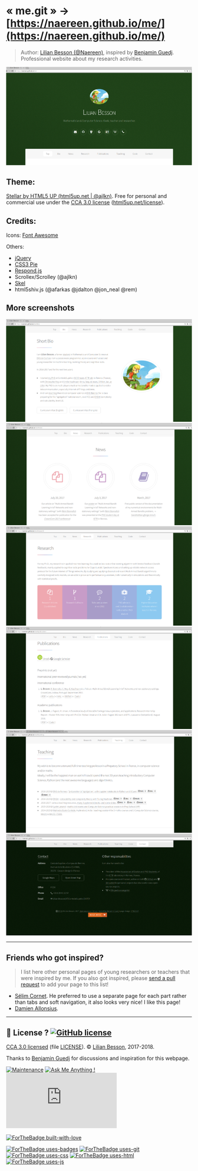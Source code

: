 # « me.git » → [https://naereen.github.io/me/](https://naereen.github.io/me/)

> Author: [Lilian Besson (@Naereen)](https://github.com/Naereen/), inspired by [Benjamin Guedj](https://bguedj.github.io/).
> Professional website about my research activities.

![Small demo #1/7 of the https://naereen.github.io/me/ webpage](screenshots/demo1.png)

## Theme:
[Stellar by HTML5 UP (html5up.net | @ajlkn)](https://html5up.net/stellar).
Free for personal and commercial use under the [CCA 3.0 license](https://creativecommons.org/licenses/by/3.0/) ([html5up.net/license](https://html5up.net/license)).

## Credits:
Icons: [Font Awesome](fortawesome.github.com/Font-Awesome)

Others:
- [jQuery](http://jquery.com)
- [CSS3 Pie](http://css3pie.com)
- [Respond.js](http://j.mp/respondjs)
- Scrollex/Scrolley (@ajlkn)
- [Skel](http://skel.io)
- html5shiv.js (@afarkas @jdalton @jon_neal @rem)

## More screenshots

![Small demo #2/7 of the https://naereen.github.io/me/ webpage](screenshots/demo2.png)
![Small demo #3/7 of the https://naereen.github.io/me/ webpage](screenshots/demo3.png)
![Small demo #4/7 of the https://naereen.github.io/me/ webpage](screenshots/demo4.png)
![Small demo #5/7 of the https://naereen.github.io/me/ webpage](screenshots/demo5.png)
![Small demo #6/7 of the https://naereen.github.io/me/ webpage](screenshots/demo6.png)
![Small demo #7/7 of the https://naereen.github.io/me/ webpage](screenshots/demo7.png)

---

## Friends who got inspired?
> I list here other personal pages of young researchers or teachers that were inspired by me.
> If you also got inspired, please [send a pull request](https://github.com/Naereen/me/pulls) to add your page to this list!

- [Sélim Cornet](https://perso.crans.org/scornet/). He preferred to use a separate page for each part rather than tabs and soft navigation, it also looks very nice! I like this page!
- [Damien Allonsius](https://damienallonsius.github.io/).

---

## :scroll: License ? [![GitHub license](https://img.shields.io/github/license/Naereen/me.svg)](https://github.com/Naereen/me/blob/master/LICENSE)
[CCA 3.0 licensed](https://creativecommons.org/licenses/by/3.0/) (file [LICENSE](LICENSE)).
© [Lilian Besson](https://GitHub.com/Naereen), 2017-2018.

Thanks to [Benjamin Guedj](https://bguedj.github.io/) for discussions and inspiration for this webpage.

[![Maintenance](https://img.shields.io/badge/Maintained%3F-yes-green.svg)](https://GitHub.com/Naereen/me/graphs/commit-activity)
[![Ask Me Anything !](https://img.shields.io/badge/Ask%20me-anything-1abc9c.svg)](https://GitHub.com/Naereen/ama)
[![Analytics](https://ga-beacon.appspot.com/UA-38514290-17/github.com/Naereen/me/README.md?pixel)](https://GitHub.com/Naereen/me/)

[![ForTheBadge built-with-love](http://ForTheBadge.com/images/badges/built-with-love.svg)](https://GitHub.com/Naereen/)

[![ForTheBadge uses-badges](http://ForTheBadge.com/images/badges/uses-badges.svg)](http://ForTheBadge.com)
[![ForTheBadge uses-git](http://ForTheBadge.com/images/badges/uses-git.svg)](https://GitHub.com/)
[![ForTheBadge uses-css](http://ForTheBadge.com/images/badges/uses-css.svg)](http://ForTheBadge.com)
[![ForTheBadge uses-html](http://ForTheBadge.com/images/badges/uses-html.svg)](http://ForTheBadge.com)
[![ForTheBadge uses-js](http://ForTheBadge.com/images/badges/uses-js.svg)](http://ForTheBadge.com)
